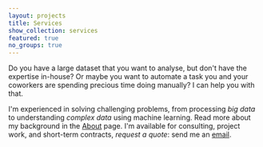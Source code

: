 ```yaml
---
layout: projects
title: Services
show_collection: services
featured: true
no_groups: true
---
```


Do you have a large dataset that you want to analyse, but don't have the expertise in-house? Or maybe you want to automate a task you and your coworkers are spending precious time doing manually? I can help you with that.

I'm experienced in solving challenging problems, from processing *big data* to understanding *complex data* using machine learning. Read more about my background in the [About](/about/) page. I'm available for consulting, project work, and short-term contracts, *request a quote*: send me an [email](mailto:olavurmortensen@gmail.com).

